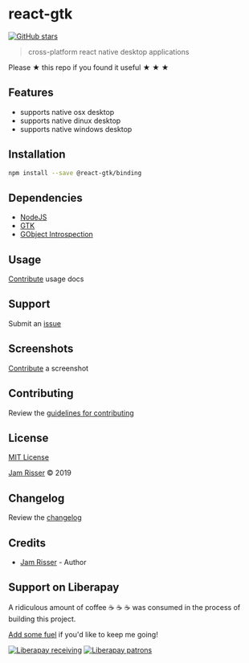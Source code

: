 # react-gtk

[![GitHub stars](https://img.shields.io/github/stars/codejamninja/react-gtk.svg?style=social&label=Stars)](https://github.com/codejamninja/react-gtk)

> cross-platform react native desktop applications

Please ★ this repo if you found it useful ★ ★ ★


## Features

* supports native osx desktop
* supports native dinux desktop
* supports native windows desktop


## Installation

```sh
npm install --save @react-gtk/binding
```


## Dependencies

* [NodeJS](https://nodejs.org)
* [GTK](https://www.gtk.org)
* [GObject Introspection](https://wiki.gnome.org/Projects/GObjectIntrospection)


## Usage

[Contribute](https://github.com/codejamninja/react-gtk/blob/master/CONTRIBUTING.md) usage docs


## Support

Submit an [issue](https://github.com/codejamninja/react-gtk/issues/new)


## Screenshots

[Contribute](https://github.com/codejamninja/react-gtk/blob/master/CONTRIBUTING.md) a screenshot


## Contributing

Review the [guidelines for contributing](https://github.com/codejamninja/react-gtk/blob/master/CONTRIBUTING.md)


## License

[MIT License](https://github.com/codejamninja/react-gtk/blob/master/LICENSE)

[Jam Risser](https://codejam.ninja) © 2019


## Changelog

Review the [changelog](https://github.com/codejamninja/react-gtk/blob/master/CHANGELOG.md)


## Credits

* [Jam Risser](https://codejam.ninja) - Author


## Support on Liberapay

A ridiculous amount of coffee ☕ ☕ ☕ was consumed in the process of building this project.

[Add some fuel](https://liberapay.com/codejamninja/donate) if you'd like to keep me going!

[![Liberapay receiving](https://img.shields.io/liberapay/receives/codejamninja.svg?style=flat-square)](https://liberapay.com/codejamninja/donate)
[![Liberapay patrons](https://img.shields.io/liberapay/patrons/codejamninja.svg?style=flat-square)](https://liberapay.com/codejamninja/donate)
